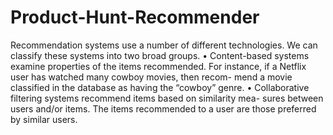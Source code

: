 # Product-Hunt-Recommender
Recommendation systems use a number of different technologies. We can
classify these systems into two broad groups.
• Content-based systems examine properties of the items recommended. For
instance, if a Netflix user has watched many cowboy movies, then recom-
mend a movie classified in the database as having the “cowboy” genre.
• Collaborative filtering systems recommend items based on similarity mea-
sures between users and/or items. The items recommended to a user are
those preferred by similar users.
